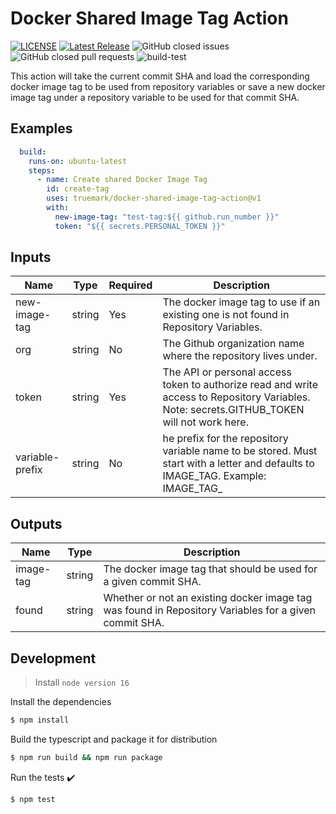 # Docker Shared Image Tag Action

[![LICENSE](https://img.shields.io/badge/license-BSD3-green)](LICENSE)
[![Latest Release](https://img.shields.io/github/v/release/truemark/docker-shared-image-tag-action)](https://github.com/truemark/docker-shared-image-tag-action/releases)
![GitHub closed issues](https://img.shields.io/github/issues-closed/truemark/docker-shared-image-tag-action)
![GitHub closed pull requests](https://img.shields.io/github/issues-pr-closed/truemark/docker-shared-image-tag-action)
![build-test](https://github.com/truemark/docker-shared-image-tag-action/workflows/build-test/badge.svg)

This action will take the current commit SHA and load the corresponding docker image tag to be used from repository 
variables or save a new docker image tag under a repository variable to be used for that commit SHA.

## Examples

```yml
  build:
    runs-on: ubuntu-latest
    steps:
      - name: Create shared Docker Image Tag
        id: create-tag
        uses: truemark/docker-shared-image-tag-action@v1
        with:
          new-image-tag: "test-tag:${{ github.run_number }}"
          token: "${{ secrets.PERSONAL_TOKEN }}"
```

## Inputs

| Name                        | Type       | Required | Description                                                                                                                                 |
|-----------------------------|------------|----------|---------------------------------------------------------------------------------------------------------------------------------------------|
| new-image-tag               | string     | Yes      | The docker image tag to use if an existing one is not found in Repository Variables.                                                        |
| org                         | string     | No       | The Github organization name where the repository lives under.                                                                              |
| token                       | string     | Yes      | The API or personal access token to authorize read and write access to Repository Variables. Note: secrets.GITHUB_TOKEN will not work here. |
| variable-prefix             | string     | No       | he prefix for the repository variable name to be stored. Must start with a letter and defaults to IMAGE_TAG. Example: IMAGE_TAG_<SHA>       |

## Outputs
| Name      | Type   | Description                                                                                           |
|-----------|--------|-------------------------------------------------------------------------------------------------------|
| image-tag | string | The docker image tag that should be used for a given commit SHA.                                      |
| found     | string | Whether or not an existing docker image tag was found in Repository Variables for a given commit SHA. |

## Development

> Install `node version 16`

Install the dependencies
```bash
$ npm install
```

Build the typescript and package it for distribution
```bash
$ npm run build && npm run package
```

Run the tests :heavy_check_mark:
```bash
$ npm test
```
